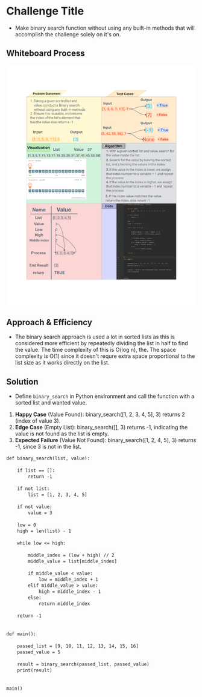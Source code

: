 # Challenge Title
<!-- Description of the challenge -->
- Make binary search function without using any built-in methods that will accomplish the challenge solely on it's on.

## Whiteboard Process
<!-- Embedded whiteboard image -->
![Whiteboard](./CodeChallenge03_Whiteboard.png)

## Approach & Efficiency
<!-- What approach did you take? Why? What is the Big O space/time for this approach? -->

- The binary search approach is used a lot in sorted lists as this is considered more efficient by repeatedly dividing the list in half to find the value. The time complexity of this is O(log n), the.  The space complexity is O(1) since it doesn't requre extra space proportional to the list size as it works directly on the list.

## Solution
<!-- Show how to run your code, and examples of it in action -->

- Define `binary_search` in Python environment and call the function with a sorted list and wanted value.

1. **Happy Case** (Value Found): binary_search([1, 2, 3, 4, 5], 3) returns 2 (index  of value 3).
2. **Edge Case** (Empty List): binary_search([], 3) returns -1, indicating the value is not found as the list is empty.
3. **Expected Failure** (Value Not Found): binary_search([1, 2, 4, 5], 3) returns -1, since 3 is not in the list.

```
def binary_search(list, value):

    if list == []:
        return -1

    if not list:
        list = [1, 2, 3, 4, 5]

    if not value:
        value = 3

    low = 0
    high = len(list) - 1

    while low <= high:

        middle_index = (low + high) // 2
        middle_value = list[middle_index]

        if middle_value < value:
            low = middle_index + 1
        elif middle_value > value:
            high = middle_index - 1
        else:
            return middle_index

    return -1


def main():

    passed_list = [9, 10, 11, 12, 13, 14, 15, 16]
    passed_value = 5

    result = binary_search(passed_list, passed_value)
    print(result)


main()

```